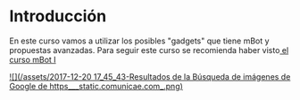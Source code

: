 # Introducción

En este curso vamos a utilizar los posibles "gadgets" que tiene mBot y propuestas avanzadas. Para seguir este curso se recomienda haber visto[ el curso mBot I](https://www.gitbook.com/book/catedu/robotica-educativa-con-mbot/details)

[![](/assets/2017-12-20 17_45_43-Resultados de la Búsqueda de imágenes de Google de https___static.comunicae.com_.png)](https://www.gitbook.com/book/catedu/robotica-educativa-con-mbot/details)





